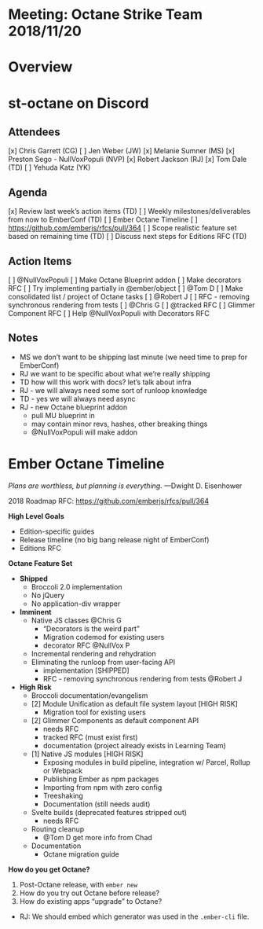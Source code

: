 # Meeting: Octane Strike Team 2018/11/20

# Overview
# st-octane on Discord

## Attendees
[x] Chris Garrett (CG)
[ ] Jen Weber (JW)
[x] Melanie Sumner (MS)
[x] Preston Sego - NullVoxPopuli (NVP)
[x] Robert Jackson (RJ)
[x] Tom Dale (TD)
[ ] Yehuda Katz (YK)

## Agenda
[x] Review last week’s action items (TD)
[ ] Weekly milestones/deliverables from now to EmberConf (TD)
  [ ] Ember Octane Timeline
  [ ] https://github.com/emberjs/rfcs/pull/364
[ ] Scope realistic feature set based on remaining time (TD)
[ ] Discuss next steps for Editions RFC (TD)

## Action Items
[ ] @NullVoxPopuli
  [ ] Make Octane Blueprint addon
  [ ] Make decorators RFC
    [ ] Try implementing partially in @ember/object
[ ] @Tom D
  [ ] Make consolidated list / project of Octane tasks
[ ]  @Robert J
  [ ] RFC - removing synchronous rendering from tests
[ ] @Chris G
  [ ] @tracked RFC
  [ ] Glimmer Component RFC
  [ ] Help @NullVoxPopuli with Decorators RFC

## Notes


- MS we don’t want to be shipping last minute (we need time to prep for EmberConf)
- RJ we want to be specific about what we’re really shipping
- TD how will this work with docs? let’s talk about infra
- RJ - we will always need some sort of runloop knowledge
- TD - yes we will always need async
- RJ - new Octane blueprint addon
  - pull MU blueprint in
  - may contain minor revs, hashes, other breaking things
  - @NullVoxPopuli will make addon


# Ember Octane Timeline
*Plans are worthless, but planning is everything.* —Dwight D. Eisenhower

2018 Roadmap RFC: https://github.com/emberjs/rfcs/pull/364

**High Level Goals**

- Edition-specific guides
- Release timeline (no big bang release night of EmberConf)
- Editions RFC

**Octane Feature Set**

- **Shipped**
  - Broccoli 2.0 implementation
  - No jQuery
  - No application-div wrapper
- **Imminent**
  - Native JS classes @Chris G
    - “Decorators is the weird part”
    - Migration codemod for existing users
    - decorator RFC @NullVox P
  - Incremental rendering and rehydration
  - Eliminating the runloop from user-facing API
    - implementation [SHIPPED]
    - RFC - removing synchronous rendering from tests @Robert J
- **High Risk**
  - Broccoli documentation/evangelism
  - [2] Module Unification as default file system layout [HIGH RISK]
    - Migration tool for existing users
  - [2] Glimmer Components as default component API
    - needs RFC
    - tracked RFC (must exist first)
    - documentation (project already exists in Learning Team)
  - [1] Native JS modules [HIGH RISK]
    - Exposing modules in build pipeline, integration w/ Parcel, Rollup or Webpack
    - Publishing Ember as npm packages
    - Importing from npm with zero config
    - Treeshaking
    - Documentation (still needs audit)
  - Svelte builds (deprecated features stripped out)
    - needs RFC
  - Routing cleanup
    - @Tom D get more info from Chad
  - Documentation
    - Octane migration guide

**How do you get Octane?**

1. Post-Octane release, with `ember new`
2. How do you try out Octane before release?
3. How do existing apps “upgrade” to Octane?


- RJ: We should embed which generator was used in the `.ember-cli` file.
